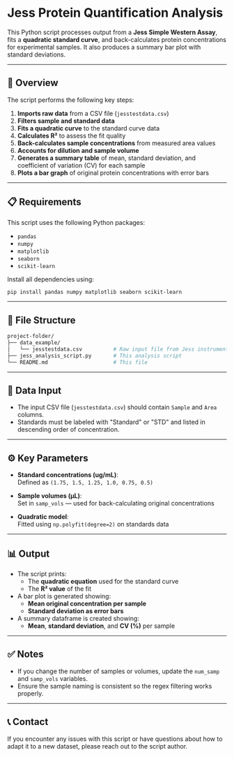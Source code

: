 
# Jess Protein Quantification Analysis

This Python script processes output from a **Jess Simple Western Assay**, fits a **quadratic standard curve**, and back-calculates protein concentrations for experimental samples. It also produces a summary bar plot with standard deviations.

---

## 📂 Overview

The script performs the following key steps:

1. **Imports raw data** from a CSV file (`jesstestdata.csv`)
2. **Filters sample and standard data**
3. **Fits a quadratic curve** to the standard curve data
4. **Calculates R²** to assess the fit quality
5. **Back-calculates sample concentrations** from measured area values
6. **Accounts for dilution and sample volume**
7. **Generates a summary table** of mean, standard deviation, and coefficient of variation (CV) for each sample
8. **Plots a bar graph** of original protein concentrations with error bars

---

## 📋 Requirements

This script uses the following Python packages:

- `pandas`
- `numpy`
- `matplotlib`
- `seaborn`
- `scikit-learn`

Install all dependencies using:

```bash
pip install pandas numpy matplotlib seaborn scikit-learn
```

---

## 📁 File Structure

```bash
project-folder/
├── data_example/
│   └── jesstestdata.csv          # Raw input file from Jess instrument
├── jess_analysis_script.py       # This analysis script
└── README.md                     # This file
```

---

## 🧪 Data Input

- The input CSV file (`jesstestdata.csv`) should contain `Sample` and `Area` columns.
- Standards must be labeled with "Standard" or "STD" and listed in descending order of concentration.

---

## ⚙️ Key Parameters

- **Standard concentrations (ug/mL)**:  
  Defined as `(1.75, 1.5, 1.25, 1.0, 0.75, 0.5)`

- **Sample volumes (µL)**:  
  Set in `samp_vols` — used for back-calculating original concentrations

- **Quadratic model**:  
  Fitted using `np.polyfit(degree=2)` on standards data

---

## 📊 Output

- The script prints:
  - The **quadratic equation** used for the standard curve
  - The **R² value** of the fit
- A bar plot is generated showing:
  - **Mean original concentration per sample**
  - **Standard deviation as error bars**
- A summary dataframe is created showing:
  - **Mean**, **standard deviation**, and **CV (%)** per sample

---

## ✅ Notes

- If you change the number of samples or volumes, update the `num_samp` and `samp_vols` variables.
- Ensure the sample naming is consistent so the regex filtering works properly.

---

## 📞 Contact

If you encounter any issues with this script or have questions about how to adapt it to a new dataset, please reach out to the script author.

